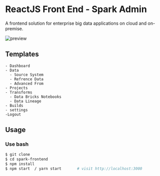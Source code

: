 # ReactJS Front End - Spark Admin

A frontend solution for enterprise big data applications on cloud and on-premise.

![preview](https://github.com/abhishekvermax/gdi-frontend/blob/main/sample-preview.png)

## Templates

```
- Dashboard
- Data
  - Source System
  - Refrence Data
  - Advanced From
- Projects
- Transforms
  - Data Bricks Notebooks
  - Data Lineage
- Builds
- settings
-Logout
```

## Usage

### Use bash

```bash
$ git clone
$ cd spark-frontend
$ npm install
$ npm start  / yarn start       # visit http://localhost:3000
```
